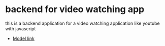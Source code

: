 # backend for video watching app



this is a backend application for a video watching application like youtube with javascript
- [Model link](https://app.eraser.io/workspace/YtPqZ1VogxGy1jzIDkzj)